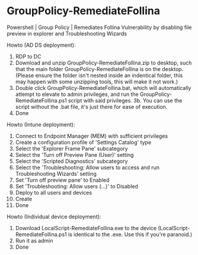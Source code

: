 # GroupPolicy-RemediateFollina
Powershell | Group Policy | Remediates Follina Vulnerability by disabling file preview in explorer and Troubleshooting Wizards

Howto (AD DS deployment):
1. RDP to DC
2. Download and unzip GroupPolicy-RemediateFollina.zip to desktop, such that the main folder GroupPolicy-RemediateFollina is on the desktop.
(Please ensure the folder isn't nested inside an indentical folder, this may happen with some unzipping tools, this will make it not work.)
3. Double click GroupPolicy-RemediateFollina.bat, which will automatically attempt to elevate to admin privileges, and run the GroupPolicy-RemediateFollina.ps1 script with said privileges.
3b. You can use the script without the .bat file, it's just there for ease of execution.
4. Done

Howto (Intune deployment):
1. Connect to Endpoint Manager (MEM) with sufficient privileges
2. Create a configuration profile of 'Settings Catalog' type
3. Select the 'Explorer Frame Pane' subcategory
4. Select the 'Turn off Preview Pane (User)' setting
5. Select the 'Scripted Diagnostics' subcategory
6. Select the 'Troubleshooting: Allow users to access and run Troubleshooting Wizards' setting
7. Set 'Turn off preview pane' to Enabled
8. Set 'Troubleshooting: Allow users (...)' to Disabled
9. Deploy to all users and devices
10. Create
11. Done

Howto (Individual device deployment):
1. Download LocalScript-RemediateFollina.exe to the device
(LocalScript-RemediateFollina.ps1 is identical to the .exe. Use this if you're paranoid.)
2. Run it as admin
3. Done
